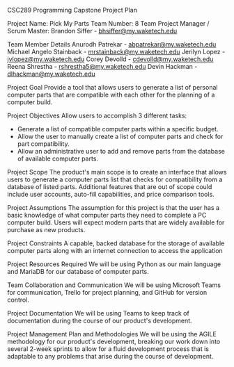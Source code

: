 CSC289 Programming Capstone
Project Plan

Project Name: Pick My Parts
Team Number: 8
Team Project Manager / Scrum Master: Brandon Siffer - bhsiffer@my.waketech.edu

Team Member Details 
Anurodh Patrekar - abpatrekar@my.waketech.edu
Michael Angelo Stainback  - mrstainback@my.waketech.edu
Jerilyn Lopez - jvlopez@my.waketech.edu
Corey Devolld - cdevolld@my.waketech.edu
Reena Shrestha - rshrestha5@my.waketech.edu
Devin Hackman - dlhackman@my.waketech.edu


Project Goal
Provide a tool that allows users to generate a list of personal computer parts that are compatible with each other for the planning of a computer build.

Project Objectives
Allow users to accomplish 3 different tasks:
* Generate a list of compatible computer parts within a specific budget.
* Allow the user to manually create a list of computer parts and check for part compatibility.
* Allow an administrative user to add and remove parts from the database of available computer parts.

Project Scope
The product's main scope is to create an interface that allows users to generate a computer parts list that checks for compatibility from a database of listed parts.
Additional features that are out of scope could include user accounts, auto-fill capabilities, and price comparison tools.

Project Assumptions
The assumption for this project is that the user has a basic knowledge of what computer parts they need to complete a PC computer build. Users will expect modern parts that are widely available for purchase as new products.

Project Constraints
A capable, backed database for the storage of available computer parts along with an internet connection to access the application

Project Resources Required
We will be using Python as our main language and MariaDB for our database of computer parts.

Team Collaboration and Communication 
We will be using Microsoft Teams for communication, Trello for project planning, and GitHub for version control.

Project Documentation 
We will be using Teams to keep track of documentation during the course of our product's development.

Project Management Plan and Methodologies
We will be using the AGILE methodology for our product's development, breaking our work down into several 2-week sprints to allow for a fluid development process that is adaptable to any problems that arise during the course of development.